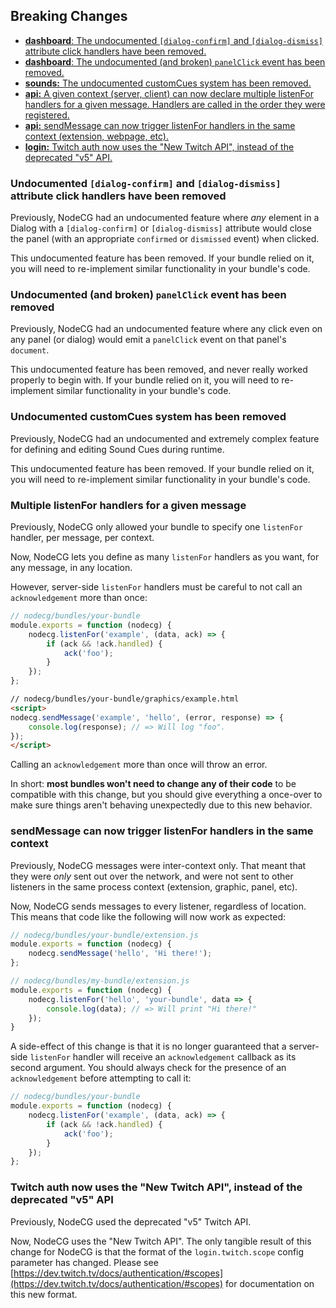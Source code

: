 ## Breaking Changes
* [**dashboard**: The undocumented `[dialog-confirm]` and `[dialog-dismiss]` attribute click handlers have been removed.](#dialog-handlers)
* [**dashboard**: The undocumented (and broken) `panelClick` event has been removed.](#panel-click)
* [**sounds:** The undocumented customCues system has been removed.](#custom-cues)
* [**api:** A given context (server, client) can now declare multiple listenFor handlers for a given message. Handlers are called in the order they were registered.](#multiple-listeners)
* [**api:** sendMessage can now trigger listenFor handlers in the same context (extension, webpage, etc).](#intra-context-messaging)
* [**login:** Twitch auth now uses the "New Twitch API", instead of the deprecated "v5" API.](#twitch-api)

### <a name="dialog-handlers"></a> Undocumented `[dialog-confirm]` and `[dialog-dismiss]` attribute click handlers have been removed

Previously, NodeCG had an undocumented feature where _any_ element in a Dialog with a `[dialog-confirm]` or `[dialog-dismiss]` attribute would close the panel (with an appropriate `confirmed` or `dismissed` event) when clicked.

This undocumented feature has been removed. If your bundle relied on it, you will need to re-implement similar functionality in your bundle's code.

### <a name="panel-click"></a> Undocumented (and broken) `panelClick` event has been removed

Previously, NodeCG had an undocumented feature where any click even on any panel (or dialog) would emit a `panelClick` event on that panel's `document`.

This undocumented feature has been removed, and never really worked properly to begin with. If your bundle relied on it, you will need to re-implement similar functionality in your bundle's code.


### <a name="custom-cues"></a> Undocumented customCues system has been removed

Previously, NodeCG had an undocumented and extremely complex feature for defining and editing Sound Cues during runtime.

This undocumented feature has been removed. If your bundle relied on it, you will need to re-implement similar functionality in your bundle's code.


### <a name="multiple-listeners"></a> Multiple listenFor handlers for a given message

Previously, NodeCG only allowed your bundle to specify one `listenFor` handler, per message, per context.

Now, NodeCG lets you define as many `listenFor` handlers as you want, for any message, in any location.

However, server-side `listenFor` handlers must be careful to not call an `acknowledgement` more than once:

```js
// nodecg/bundles/your-bundle
module.exports = function (nodecg) {
    nodecg.listenFor('example', (data, ack) => {
        if (ack && !ack.handled) {
            ack('foo');
        }
    });
};
```

```html
// nodecg/bundles/your-bundle/graphics/example.html
<script>
nodecg.sendMessage('example', 'hello', (error, response) => {
    console.log(response); // => Will log "foo".
});
</script>
```

Calling an `acknowledgement` more than once will throw an error.

In short: **most bundles won't need to change any of their code** to be compatible with this change, but you should give everything a once-over to make sure things aren't behaving unexpectedly due to this new behavior.

### <a name="intra-context-messaging"></a> sendMessage can now trigger listenFor handlers in the same context

Previously, NodeCG messages were inter-context only. That meant that they were _only_ sent out over the network, and were not sent to other listeners in the same process context (extension, graphic, panel, etc).

Now, NodeCG sends messages to every listener, regardless of location. This means that code like the following will now work as expected:

```js
// nodecg/bundles/your-bundle/extension.js
module.exports = function (nodecg) {
    nodecg.sendMessage('hello', 'Hi there!');
};
```

```js
// nodecg/bundles/my-bundle/extension.js
module.exports = function (nodecg) {
    nodecg.listenFor('hello', 'your-bundle', data => {
        console.log(data); // => Will print "Hi there!"
    });
}
```

A side-effect of this change is that it is no longer guaranteed that a server-side `listenFor` handler will receive an `acknowledgement` callback as its second argument. You should always check for the presence of an `acknowledgement` before attempting to call it:

```js
// nodecg/bundles/your-bundle
module.exports = function (nodecg) {
    nodecg.listenFor('example', (data, ack) => {
        if (ack && !ack.handled) {
            ack('foo');
        }
    });
};
```

### <a name="twitch-api"></a> Twitch auth now uses the "New Twitch API", instead of the deprecated "v5" API

Previously, NodeCG used the deprecated "v5" Twitch API.

Now, NodeCG uses the "New Twitch API". The only tangible result of this change for NodeCG is that the format of the `login.twitch.scope` config parameter has changed. Please see [https://dev.twitch.tv/docs/authentication/#scopes](https://dev.twitch.tv/docs/authentication/#scopes) for documentation on this new format.
